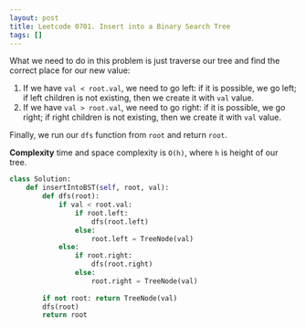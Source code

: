 ```yaml
---
layout: post
title: Leetcode 0701. Insert into a Binary Search Tree
tags: []
---
```


What we need to do in this problem is just traverse our tree and find the correct place for our new value:

1. If we have `val < root.val`, we need to go left: if it is possible, we go left; if left children is not existing, then we create it with `val` value.
2. If we have `val > root.val`, we need to go right: if it is possible, we go right; if right children is not existing, then we create it with `val` value.

Finally, we run our `dfs` function from `root` and return `root`.

**Complexity** time and space complexity is `O(h)`, where `h` is height of our tree.

```python
class Solution:
    def insertIntoBST(self, root, val):
        def dfs(root):
            if val < root.val:
                if root.left:
                    dfs(root.left)
                else:
                    root.left = TreeNode(val)
            else:
                if root.right:
                    dfs(root.right)
                else:
                    root.right = TreeNode(val)
        
        if not root: return TreeNode(val)
        dfs(root)
        return root
```

